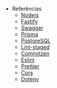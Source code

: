 <!-- _navbar.md -->

* Referências
  * [Nodejs](https://nodejs.org/en/)
  * [Fastify](https://www.fastify.io/)
  * [Swagger](https://github.com/fastify/fastify-swagger)
  * [Prisma](https://www.prisma.io/docs/concepts)
  * [PostgreSQL](https://www.postgresql.org/docs/current/index.html)
  * [Lint-staged](https://github.com/okonet/lint-staged)
  * [Commitzen](https://github.com/commitizen/cz-cli)
  * [Eslint](https://eslint.org/docs/latest/user-guide/configuring/)
  * [Prettier](https://prettier.io/docs/en/options.html)
  * [Cors](https://developer.mozilla.org/pt-BR/docs/Web/HTTP/CORS)
  * [Dotenv](https://github.com/motdotla/dotenv)